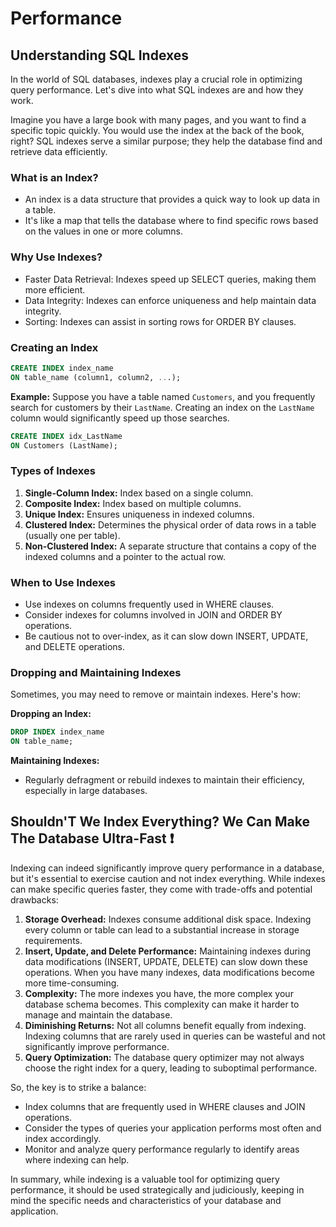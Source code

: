 # Performance

## Understanding SQL Indexes

In the world of SQL databases, indexes play a crucial role in optimizing query performance. Let's dive into what SQL indexes are and how they work.

Imagine you have a large book with many pages, and you want to find a specific topic quickly. You would use the index at the back of the book, right? SQL indexes serve a similar purpose; they help the database find and retrieve data efficiently.

### What is an Index?

- An index is a data structure that provides a quick way to look up data in a table.
- It's like a map that tells the database where to find specific rows based on the values in one or more columns.

### Why Use Indexes?

- Faster Data Retrieval: Indexes speed up SELECT queries, making them more efficient.
- Data Integrity: Indexes can enforce uniqueness and help maintain data integrity.
- Sorting: Indexes can assist in sorting rows for ORDER BY clauses.

### Creating an Index

```sql
CREATE INDEX index_name
ON table_name (column1, column2, ...);
```

**Example:** Suppose you have a table named `Customers`, and you frequently search for customers by their `LastName`. Creating an index on the `LastName` column would significantly speed up those searches.

```sql
CREATE INDEX idx_LastName
ON Customers (LastName);
```

### Types of Indexes

1. **Single-Column Index:** Index based on a single column.
2. **Composite Index:** Index based on multiple columns.
3. **Unique Index:** Ensures uniqueness in indexed columns.
4. **Clustered Index:** Determines the physical order of data rows in a table (usually one per table).
5. **Non-Clustered Index:** A separate structure that contains a copy of the indexed columns and a pointer to the actual row.

### When to Use Indexes

- Use indexes on columns frequently used in WHERE clauses.
- Consider indexes for columns involved in JOIN and ORDER BY operations.
- Be cautious not to over-index, as it can slow down INSERT, UPDATE, and DELETE operations.

### Dropping and Maintaining Indexes

Sometimes, you may need to remove or maintain indexes. Here's how:

**Dropping an Index:**

```sql
DROP INDEX index_name
ON table_name;
```

**Maintaining Indexes:**

- Regularly defragment or rebuild indexes to maintain their efficiency, especially in large databases.

## Shouldn'T We Index Everything? We Can Make The Database Ultra-Fast ❗

Indexing can indeed significantly improve query performance in a database, but it's essential to exercise caution and not index everything. While indexes can make specific queries faster, they come with trade-offs and potential drawbacks:

1. **Storage Overhead:** Indexes consume additional disk space. Indexing every column or table can lead to a substantial increase in storage requirements.
2. **Insert, Update, and Delete Performance:** Maintaining indexes during data modifications (INSERT, UPDATE, DELETE) can slow down these operations. When you have many indexes, data modifications become more time-consuming.
3. **Complexity:** The more indexes you have, the more complex your database schema becomes. This complexity can make it harder to manage and maintain the database.
4. **Diminishing Returns:** Not all columns benefit equally from indexing. Indexing columns that are rarely used in queries can be wasteful and not significantly improve performance.
5. **Query Optimization:** The database query optimizer may not always choose the right index for a query, leading to suboptimal performance.

So, the key is to strike a balance:

- Index columns that are frequently used in WHERE clauses and JOIN operations.
- Consider the types of queries your application performs most often and index accordingly.
- Monitor and analyze query performance regularly to identify areas where indexing can help.

In summary, while indexing is a valuable tool for optimizing query performance, it should be used strategically and judiciously, keeping in mind the specific needs and characteristics of your database and application.
